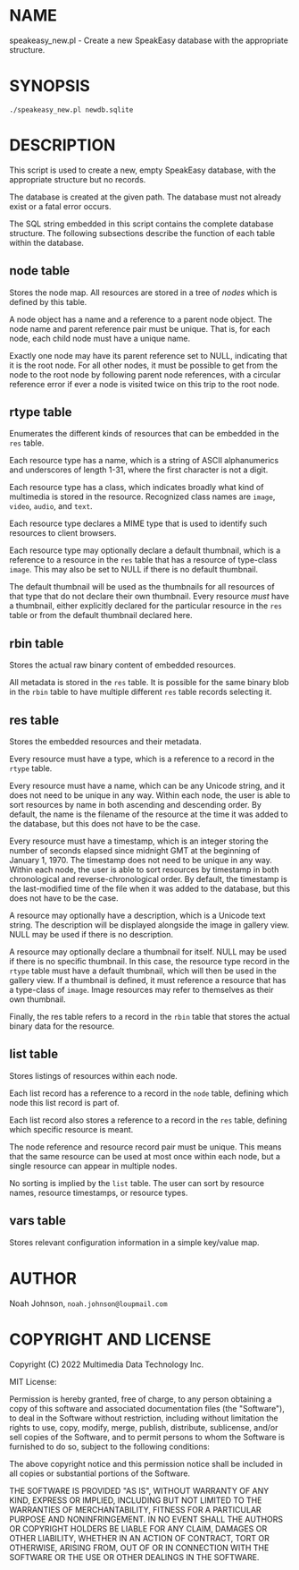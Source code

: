 # NAME

speakeasy\_new.pl - Create a new SpeakEasy database with the appropriate
structure.

# SYNOPSIS

    ./speakeasy_new.pl newdb.sqlite

# DESCRIPTION

This script is used to create a new, empty SpeakEasy database, with the
appropriate structure but no records.

The database is created at the given path.  The database must not
already exist or a fatal error occurs.

The SQL string embedded in this script contains the complete database
structure.  The following subsections describe the function of each
table within the database.

## node table

Stores the node map.  All resources are stored in a tree of _nodes_
which is defined by this table.

A node object has a name and a reference to a parent node object.  The
node name and parent reference pair must be unique.  That is, for each
node, each child node must have a unique name.

Exactly one node may have its parent reference set to NULL, indicating
that it is the root node.  For all other nodes, it must be possible to
get from the node to the root node by following parent node references,
with a circular reference error if ever a node is visited twice on this
trip to the root node.

## rtype table

Enumerates the different kinds of resources that can be embedded in the
`res` table.

Each resource type has a name, which is a string of ASCII alphanumerics
and underscores of length 1-31, where the first character is not a
digit.

Each resource type has a class, which indicates broadly what kind of
multimedia is stored in the resource.  Recognized class names are
`image`, `video`, `audio`, and `text`.

Each resource type declares a MIME type that is used to identify such
resources to client browsers.

Each resource type may optionally declare a default thumbnail, which is
a reference to a resource in the `res` table that has a resource of
type-class `image`.  This may also be set to NULL if there is no
default thumbnail.

The default thumbnail will be used as the thumbnails for all resources
of that type that do not declare their own thumbnail.  Every resource
_must_ have a thumbnail, either explicitly declared for the particular
resource in the `res` table or from the default thumbnail declared 
here.

## rbin table

Stores the actual raw binary content of embedded resources.

All metadata is stored in the `res` table.  It is possible for the same
binary blob in the `rbin` table to have multiple different `res` table
records selecting it.

## res table

Stores the embedded resources and their metadata.

Every resource must have a type, which is a reference to a record in the
`rtype` table.

Every resource must have a name, which can be any Unicode string, and it
does not need to be unique in any way.  Within each node, the user is
able to sort resources by name in both ascending and descending order.
By default, the name is the filename of the resource at the time it was
added to the database, but this does not have to be the case.

Every resource must have a timestamp, which is an integer storing the
number of seconds elapsed since midnight GMT at the beginning of January
1, 1970.  The timestamp does not need to be unique in any way.  Within
each node, the user is able to sort resources by timestamp in both
chronological and reverse-chronological order.  By default, the
timestamp is the last-modified time of the file when it was added to the
database, but this does not have to be the case.

A resource may optionally have a description, which is a Unicode text
string.  The description will be displayed alongside the image in
gallery view.  NULL may be used if there is no description.

A resource may optionally declare a thumbnail for itself.  NULL may be
used if there is no specific thumbnail.  In this case, the resource type
record in the `rtype` table must have a default thumbnail, which will
then be used in the gallery view.  If a thumbnail is defined, it must
reference a resource that has a type-class of `image`.  Image resources
may refer to themselves as their own thumbnail.

Finally, the res table refers to a record in the `rbin` table that
stores the actual binary data for the resource.

## list table

Stores listings of resources within each node.

Each list record has a reference to a record in the `node` table,
defining which node this list record is part of.

Each list record also stores a reference to a record in the `res`
table, defining which specific resource is meant.

The node reference and resource record pair must be unique.  This means
that the same resource can be used at most once within each node, but a
single resource can appear in multiple nodes.

No sorting is implied by the `list` table.  The user can sort by
resource names, resource timestamps, or resource types.

## vars table

Stores relevant configuration information in a simple key/value map.

# AUTHOR

Noah Johnson, `noah.johnson@loupmail.com`

# COPYRIGHT AND LICENSE

Copyright (C) 2022 Multimedia Data Technology Inc.

MIT License:

Permission is hereby granted, free of charge, to any person obtaining a
copy of this software and associated documentation files
(the "Software"), to deal in the Software without restriction, including
without limitation the rights to use, copy, modify, merge, publish,
distribute, sublicense, and/or sell copies of the Software, and to
permit persons to whom the Software is furnished to do so, subject to
the following conditions:

The above copyright notice and this permission notice shall be included
in all copies or substantial portions of the Software.

THE SOFTWARE IS PROVIDED "AS IS", WITHOUT WARRANTY OF ANY KIND, EXPRESS
OR IMPLIED, INCLUDING BUT NOT LIMITED TO THE WARRANTIES OF
MERCHANTABILITY, FITNESS FOR A PARTICULAR PURPOSE AND NONINFRINGEMENT.
IN NO EVENT SHALL THE AUTHORS OR COPYRIGHT HOLDERS BE LIABLE FOR ANY
CLAIM, DAMAGES OR OTHER LIABILITY, WHETHER IN AN ACTION OF CONTRACT,
TORT OR OTHERWISE, ARISING FROM, OUT OF OR IN CONNECTION WITH THE
SOFTWARE OR THE USE OR OTHER DEALINGS IN THE SOFTWARE.
